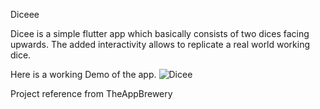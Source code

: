 Diceee

Dicee is a simple flutter app which basically consists of two dices facing upwards. The added interactivity allows to replicate a real world
working dice.

Here is a working Demo of the app.
![Dicee](https://github.com/londonappbrewery/Images/blob/master/dicee-demo.gif)


Project reference from TheAppBrewery

